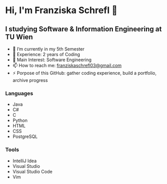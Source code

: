 # Hi, I'm Franziska Schrefl 👋
## I studying Software & Information Engineering at TU Wien

- 🔭 I’m currently in my 5th Semester
- 🔭 Experience: 2 years of Coding
- 🌱 Main Interest: Software Engineering
- 📫 How to reach me: franziskaschrefl03@gmail.com
- ⚡ Porpose of this GitHub: gather coding experience, build a portfolio, archive progress

### Languages
- Java
- C#
- C
- Python
- HTML
- CSS
- PostgreSQL
  
### Tools
- IntelliJ Idea
- Visual Studio
- Visual Studio Code
- Vim


<!--
**franziskaschrefl/franziskaschrefl** is a ✨ _special_ ✨ repository because its `README.md` (this file) appears on your GitHub profile.
- 🌱 I’m currently learning ...
- 💬 Ask me about ...

- 😄 Pronouns: ...
- ⚡ Fun fact: ...
-->
